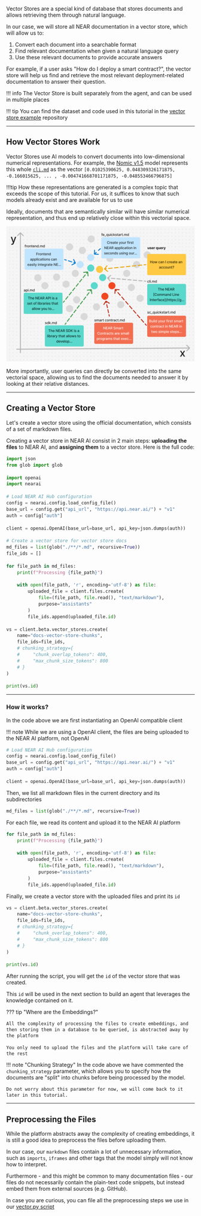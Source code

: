 Vector Stores are a special kind of database that stores documents and allows retrieving them through natural language. 

In our case, we will store all NEAR documentation in a vector store, which will allow us to:

1. Convert each document into a searchable format
2. Find relevant documentation when given a natural language query
3. Use these relevant documents to provide accurate answers

For example, if a user asks "How do I deploy a smart contract?", the vector store will help us find and retrieve the most relevant deployment-related documentation to answer their question.

!!! info
    The Vector Store is built separately from the agent, and can be used in multiple places

!!! tip
    You can find the dataset and code used in this tutorial in the [vector store example](https://github.com/gagdiez/docs-ai/tree/main/docs-gpt/dataset) repository


---

## How Vector Stores Work

Vector Stores use AI models to convert documents into low-dimensional numerical representations. For example, the [Nomic v1.5](https://huggingface.co/nomic-ai/nomic-embed-text-v1.5) model represents this whole [`cli.md`](https://github.com/near/docs/blob/master/docs/4.tools/cli.md) as the vector  `[0.01025390625, 0.048309326171875, -0.166015625, ... , -0.004741668701171875, -0.048553466796875]`

!!!tip
    How these representations are generated is a complex topic that exceeds the scope of this tutorial. For us, it suffices to know that such models already exist and are available for us to use

Ideally, documents that are semantically similar will have similar numerical representation, and thus end up relatively close within this vectorial space.

![alt text](vector-space.png)

More importantly, user queries can directly be converted into the same vectorial space, allowing us to find the documents needed to answer it by looking at their relative distances.

---

## Creating a Vector Store

Let's create a vector store using the official documentation, which consists of a set of markdown files.

Creating a vector store in NEAR AI consist in 2 main steps: **uploading the files** to NEAR AI, and **assigning them** to a vector store. Here is the full code:

```python
import json
from glob import glob

import openai
import nearai

# Load NEAR AI Hub configuration
config = nearai.config.load_config_file()
base_url = config.get("api_url", "https://api.near.ai/") + "v1"
auth = config["auth"]

client = openai.OpenAI(base_url=base_url, api_key=json.dumps(auth))

# Create a vector store for vector store docs
md_files = list(glob("./**/*.md", recursive=True))
file_ids = []

for file_path in md_files:
    print(f"Processing {file_path}")

    with open(file_path, 'r', encoding='utf-8') as file:
        uploaded_file = client.files.create(
            file=(file_path, file.read(), "text/markdown"),
            purpose="assistants"
        )
        file_ids.append(uploaded_file.id)

vs = client.beta.vector_stores.create(
    name="docs-vector-store-chunks",
    file_ids=file_ids,
    # chunking_strategy={
    #     "chunk_overlap_tokens": 400,
    #     "max_chunk_size_tokens": 800
    # }
)

print(vs.id)
```

<hr class="subsection" />

### How it works?

In the code above we are first instantiating an OpenAI compatible client

!!! note
    While we are using a OpenAI client, the files are being uploaded to the NEAR AI platform, not OpenAI

```python 
# Load NEAR AI Hub configuration
config = nearai.config.load_config_file()
base_url = config.get("api_url", "https://api.near.ai/") + "v1"
auth = config["auth"]

client = openai.OpenAI(base_url=base_url, api_key=json.dumps(auth))
```

Then, we list all markdown files in the current directory and its subdirectories

```python
md_files = list(glob("./**/*.md", recursive=True))
```

For each file, we read its content and upload it to the NEAR AI platform

```python
for file_path in md_files:
    print(f"Processing {file_path}")

    with open(file_path, 'r', encoding='utf-8') as file:
        uploaded_file = client.files.create(
            file=(file_path, file.read(), "text/markdown"),
            purpose="assistants"
        )
        file_ids.append(uploaded_file.id)
```

Finally, we create a vector store with the uploaded files and print its `id`

```python
vs = client.beta.vector_stores.create(
    name="docs-vector-store-chunks",
    file_ids=file_ids,
    # chunking_strategy={
    #     "chunk_overlap_tokens": 400,
    #     "max_chunk_size_tokens": 800
    # }
)

print(vs.id)
```

After running the script, you will get the `id` of the vector store that was created.

This `id` will be used in the next section to build an agent that leverages the knowledge contained on it.


??? tip "Where are the Embeddings?"

    All the complexity of processing the files to create embeddings, and then storing them in a database to be queried, is abstracted away by the platform
    
    You only need to upload the files and the platform will take care of the rest

!!! note "Chunking Strategy"
    In the code above we have commented the `chunking_strategy` parameter, which allows you to specify how the documents are "split" into chunks before being processed by the model.

    Do not worry about this parameter for now, we will come back to it later in this tutorial.

---

## Preprocessing the Files

While the platform abstracts away the complexity of creating embeddings, it is still a good idea to preprocess the files before uploading them.

In our case, our `markdown` files contain a lot of unnecessary information, such as `imports`, `iframes` and other tags that the model simply will not know how to interpret.

Furthermore - and this might be common to many documentation files - our files do not necessarily contain the plain-text code snippets, but instead embed them from external sources (e.g. GitHub).

In case you are curious, you can file all the preprocessing steps we use in our [vector.py script](https://github.com/gagdiez/docs-ai/blob/main/docs-gpt/dataset/vector.py#L12-L65)